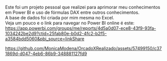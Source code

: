 Este foi um projeto pessoal que realizei para aprimorar meu conhecimentos em Power BI e uso de fórmulas DAX entre outros conhecimentos.\
A base de dados foi criada por mim mesma no Excel.\
Veja um pouco e o link para navegar no Power BI online é este:\
https://app.powerbi.com/groups/me/reports/4d5a0d07-ece8-43f9-93fa-1034242be2d9?ctid=25fab80e-b0d2-4fc2-b2f5-a3584bdd5060&pbi_source=linkShare


https://github.com/MonicaModena/OrcadoXRealizado/assets/57499150/c371869d-d047-4eb6-86b9-348881127fd9

